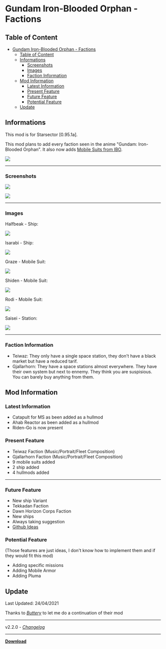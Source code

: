 # Gundam Iron-Blooded Orphan - Factions

## Table of Content
- [Gundam Iron-Blooded Orphan - Factions](#gundam-iron-blooded-orphan---factions)
  - [Table of Content](#table-of-content)
  - [Informations](#informations)
    - [Screenshots](#screenshots)
    - [Images](#images)
    - [Faction Information](#faction-information)
  - [Mod Information](#mod-information)
    - [Latest Information](#latest-information)
    - [Present Feature](#present-feature)
    - [Future Feature](#future-feature)
    - [Potential Feature](#potential-feature)
  - [Update](#update)

## Informations

This mod is for Starsector [0.95.1a].

This mod plans to add every faction seen in the anime "Gundam: Iron-Blooded Orphan".
It also now adds [Mobile Suits from IBO](https://fractalsoftworks.com/forum/index.php?topic=11997.0).


![](https://img.shields.io/github/downloads/Laroustine/mod-starsector-ibo-faction/total?style=flat-square)

---
### Screenshots

![](https://user-images.githubusercontent.com/47363827/158052553-35b3686d-436e-456a-8d92-48e7c1117b19.png)

![](https://user-images.githubusercontent.com/47363827/158052555-7d6f40d2-af55-4af5-bba5-36a1a7e5bf9b.png)

---

### Images
Halfbeak - Ship:

![](https://user-images.githubusercontent.com/47363827/159108452-521090f9-88f0-4314-a761-9a467dde0545.png)

Isarabi - Ship:

![](https://user-images.githubusercontent.com/47363827/159598838-5da2b13d-b839-443c-9a2d-186124f32c38.png)

Graze - Mobile Suit:

![](https://user-images.githubusercontent.com/47363827/159598805-d75a0503-de81-4eed-b9f1-6ddd5b012cea.png)

Shiden - Mobile Suit:

![](https://user-images.githubusercontent.com/47363827/164999800-e91a5144-10da-47b9-9619-4f07f232e868.png)

Rodi - Mobile Suit:

![](https://user-images.githubusercontent.com/47363827/159598832-51885010-e9c0-4d51-affd-14f42f90669a.png)

Saisei - Station:

![](https://user-images.githubusercontent.com/47363827/159108456-b41b12c3-91cb-404c-be63-04edc55414dc.png)

---

### Faction Information
- Teiwaz: They only have a single space station, they don't have a black market but have a reduced tarif.
- Gjallarhorn: They have a space stations almost everywhere. They have their own system but next to ennemy. They think you are suspisious. You can barely buy anything from them.

## Mod Information

### Latest Information
- Catapult for MS as been added as a hullmod
- Ahab Reactor as been added as a hullmod
- Riden-Go is now present

### Present Feature
- Teiwaz Faction (Music/Portrait/Fleet Composition)
- Gjallarhorn Faction (Music/Portrait/Fleet Composition)
- 9 mobile suits added
- 2 ship added
- 4 hullmods added

---
### Future Feature
- New ship Variant
- Tekkadan Faction
- Dawn Horizon Corps Faction
- New ships
- Always taking suggestion
- [Github Ideas](https://github.com/Laroustine/mod-starsector-ibo-faction/issues)

### Potential Feature
(Those features are just ideas, I don't know how to implement them and if they would fit this mod)
- Adding specific missions
- Adding Mobile Armor
- Adding Pluma

## Update

Last Updated: 24/04/2021

Thanks to _[Buttery](https://fractalsoftworks.com/forum/index.php?action=profile;u=5425)_ to let me do a continuation of their mod

---

v2.2.0 - _[Changelog](https://github.com/Laroustine/mod-starsector-ibo-faction/releases)_

--- 

**[Download](https://github.com/Laroustine/mod-starsector-ibo-faction/releases/download/v2.2.X/IBO-Faction-2.2.0.zip)**

